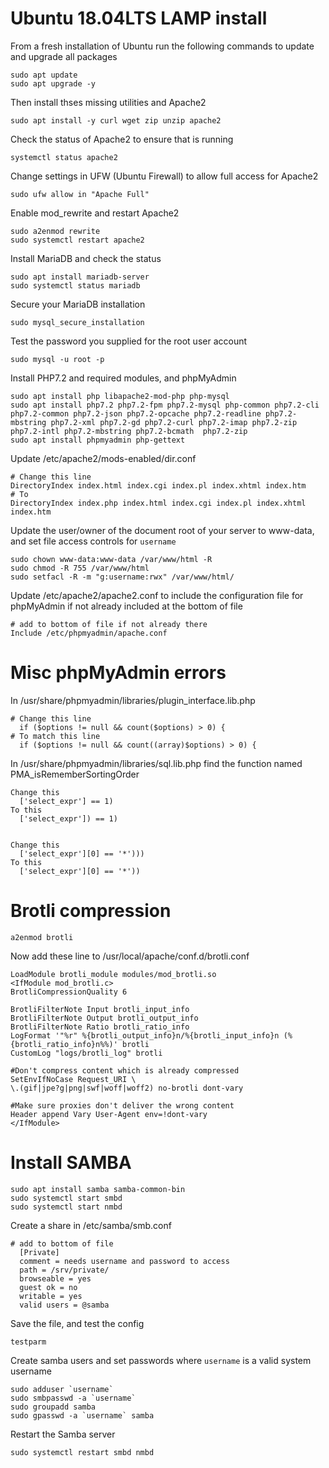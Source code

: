 # Ubuntu 18.04LTS LAMP install

From a fresh installation of Ubuntu run the following commands to update and upgrade all packages
```
sudo apt update
sudo apt upgrade -y
```

Then install thses missing utilities and Apache2
```
sudo apt install -y curl wget zip unzip apache2
```

Check the status of Apache2 to ensure that is running
```
systemctl status apache2
```

Change settings in UFW (Ubuntu Firewall) to allow full access for Apache2
```
sudo ufw allow in "Apache Full"
```

Enable mod_rewrite and restart Apache2
```
sudo a2enmod rewrite
sudo systemctl restart apache2
```

Install MariaDB and check the status
```
sudo apt install mariadb-server
sudo systemctl status mariadb
```

Secure your MariaDB installation
```
sudo mysql_secure_installation
```

Test the password you supplied for the root user account
```
sudo mysql -u root -p
```

Install PHP7.2 and required modules, and phpMyAdmin
```
sudo apt install php libapache2-mod-php php-mysql
sudo apt install php7.2 php7.2-fpm php7.2-mysql php-common php7.2-cli php7.2-common php7.2-json php7.2-opcache php7.2-readline php7.2-mbstring php7.2-xml php7.2-gd php7.2-curl php7.2-imap php7.2-zip php7.2-intl php7.2-mbstring php7.2-bcmath  php7.2-zip
sudo apt install phpmyadmin php-gettext
```

Update /etc/apache2/mods-enabled/dir.conf
```
# Change this line
DirectoryIndex index.html index.cgi index.pl index.xhtml index.htm
# To
DirectoryIndex index.php index.html index.cgi index.pl index.xhtml index.htm
```

Update the user/owner of the document root of your server to www-data, and set file access controls for `username`
```
sudo chown www-data:www-data /var/www/html -R
sudo chmod -R 755 /var/www/html
sudo setfacl -R -m "g:username:rwx" /var/www/html/
```

Update /etc/apache2/apache2.conf to include the configuration file for phpMyAdmin if not already included at the bottom of file
```
# add to bottom of file if not already there
Include /etc/phpmyadmin/apache.conf
```

# Misc phpMyAdmin errors

In /usr/share/phpmyadmin/libraries/plugin_interface.lib.php
```
# Change this line
  if ($options != null && count($options) > 0) {
# To match this line
  if ($options != null && count((array)$options) > 0) {
```

In /usr/share/phpmyadmin/libraries/sql.lib.php find the function named PMA_isRememberSortingOrder
```
Change this
  ['select_expr'] == 1)
To this
  ['select_expr']) == 1)
  
  
Change this
  ['select_expr'][0] == '*')))
To this
  ['select_expr'][0] == '*'))
```

# Brotli compression
```
a2enmod brotli
```

Now add these line to /usr/local/apache/conf.d/brotli.conf
```
LoadModule brotli_module modules/mod_brotli.so
<IfModule mod_brotli.c>
BrotliCompressionQuality 6

BrotliFilterNote Input brotli_input_info
BrotliFilterNote Output brotli_output_info
BrotliFilterNote Ratio brotli_ratio_info
LogFormat '"%r" %{brotli_output_info}n/%{brotli_input_info}n (%{brotli_ratio_info}n%%)' brotli
CustomLog "logs/brotli_log" brotli

#Don't compress content which is already compressed
SetEnvIfNoCase Request_URI \
\.(gif|jpe?g|png|swf|woff|woff2) no-brotli dont-vary

#Make sure proxies don't deliver the wrong content
Header append Vary User-Agent env=!dont-vary
</IfModule>
```

# Install SAMBA
```
sudo apt install samba samba-common-bin
sudo systemctl start smbd
sudo systemctl start nmbd
```

Create a share in /etc/samba/smb.conf
```
# add to bottom of file 
  [Private]
  comment = needs username and password to access
  path = /srv/private/
  browseable = yes
  guest ok = no
  writable = yes
  valid users = @samba
```
Save the file, and test the config
```
testparm
```


Create samba users and set passwords where `username` is a valid system username
```
sudo adduser `username`
sudo smbpasswd -a `username`
sudo groupadd samba
sudo gpasswd -a `username` samba
```

Restart the Samba server
```
sudo systemctl restart smbd nmbd
```

